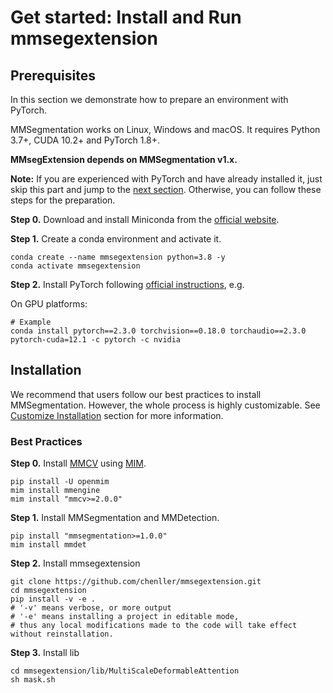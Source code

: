 
# Get started: Install and Run mmsegextension

## Prerequisites

In this section we demonstrate how to prepare an environment with PyTorch.

MMSegmentation works on Linux, Windows and macOS. It requires Python 3.7+, CUDA 10.2+ and PyTorch 1.8+.

**MMsegExtension depends on MMSegmentation v1.x.** 

**Note:**
If you are experienced with PyTorch and have already installed it, just skip this part and jump to the [next section](##installation). Otherwise, you can follow these steps for the preparation.

**Step 0.** Download and install Miniconda from the [official website](https://docs.conda.io/en/latest/miniconda.html).

**Step 1.** Create a conda environment and activate it.

```shell
conda create --name mmsegextension python=3.8 -y
conda activate mmsegextension
```

**Step 2.** Install PyTorch following [official instructions](https://pytorch.org/get-started/locally/), e.g.

On GPU platforms:

```shell
# Example
conda install pytorch==2.3.0 torchvision==0.18.0 torchaudio==2.3.0 pytorch-cuda=12.1 -c pytorch -c nvidia

```


## Installation

We recommend that users follow our best practices to install MMSegmentation. However, the whole process is highly customizable. See [Customize Installation](#customize-installation) section for more information.

### Best Practices

**Step 0.** Install [MMCV](https://github.com/open-mmlab/mmcv) using [MIM](https://github.com/open-mmlab/mim).

```shell
pip install -U openmim
mim install mmengine
mim install "mmcv>=2.0.0"
```

**Step 1.** Install MMSegmentation and MMDetection.

```shell
pip install "mmsegmentation>=1.0.0"
mim install mmdet
```
**Step 2.** Install mmsegextension 

```shell
git clone https://github.com/chenller/mmsegextension.git
cd mmsegextension
pip install -v -e .
# '-v' means verbose, or more output
# '-e' means installing a project in editable mode,
# thus any local modifications made to the code will take effect without reinstallation.
```
**Step 3.** Install lib 
```shell
cd mmsegextension/lib/MultiScaleDeformableAttention
sh mask.sh
```